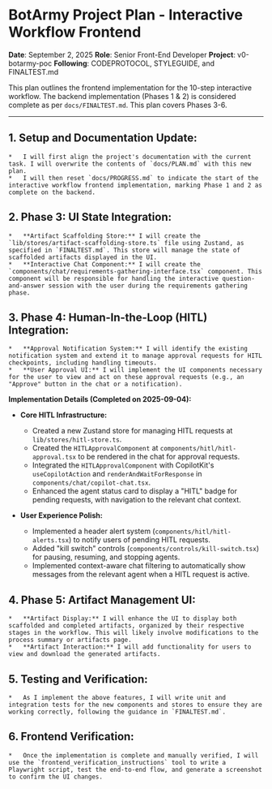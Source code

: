 # BotArmy Project Plan - Interactive Workflow Frontend

**Date**: September 2, 2025
**Role**: Senior Front-End Developer
**Project**: v0-botarmy-poc
**Following**: CODEPROTOCOL, STYLEGUIDE, and FINALTEST.md

This plan outlines the frontend implementation for the 10-step interactive workflow. The backend implementation (Phases 1 & 2) is considered complete as per `docs/FINALTEST.md`. This plan covers Phases 3-6.

---

## 1. **Setup and Documentation Update:**
    *   I will first align the project's documentation with the current task. I will overwrite the contents of `docs/PLAN.md` with this new plan.
    *   I will then reset `docs/PROGRESS.md` to indicate the start of the interactive workflow frontend implementation, marking Phase 1 and 2 as complete on the backend.

## 2.  **Phase 3: UI State Integration:**
    *   **Artifact Scaffolding Store:** I will create the `lib/stores/artifact-scaffolding-store.ts` file using Zustand, as specified in `FINALTEST.md`. This store will manage the state of scaffolded artifacts displayed in the UI.
    *   **Interactive Chat Component:** I will create the `components/chat/requirements-gathering-interface.tsx` component. This component will be responsible for handling the interactive question-and-answer session with the user during the requirements gathering phase.

## 3.  **Phase 4: Human-In-the-Loop (HITL) Integration:**
    *   **Approval Notification System:** I will identify the existing notification system and extend it to manage approval requests for HITL checkpoints, including handling timeouts.
    *   **User Approval UI:** I will implement the UI components necessary for the user to view and act on these approval requests (e.g., an "Approve" button in the chat or a notification).

**Implementation Details (Completed on 2025-09-04):**

*   **Core HITL Infrastructure:**
    *   Created a new Zustand store for managing HITL requests at `lib/stores/hitl-store.ts`.
    *   Created the `HITLApprovalComponent` at `components/hitl/hitl-approval.tsx` to be rendered in the chat for approval requests.
    *   Integrated the `HITLApprovalComponent` with CopilotKit's `useCopilotAction` and `renderAndWaitForResponse` in `components/chat/copilot-chat.tsx`.
    *   Enhanced the agent status card to display a "HITL" badge for pending requests, with navigation to the relevant chat context.

*   **User Experience Polish:**
    *   Implemented a header alert system (`components/hitl/hitl-alerts.tsx`) to notify users of pending HITL requests.
    *   Added "kill switch" controls (`components/controls/kill-switch.tsx`) for pausing, resuming, and stopping agents.
    *   Implemented context-aware chat filtering to automatically show messages from the relevant agent when a HITL request is active.

## 4.  **Phase 5: Artifact Management UI:**
    *   **Artifact Display:** I will enhance the UI to display both scaffolded and completed artifacts, organized by their respective stages in the workflow. This will likely involve modifications to the process summary or artifacts page.
    *   **Artifact Interaction:** I will add functionality for users to view and download the generated artifacts.

## 5.  **Testing and Verification:**
    *   As I implement the above features, I will write unit and integration tests for the new components and stores to ensure they are working correctly, following the guidance in `FINALTEST.md`.

## 6.  **Frontend Verification:**
    *   Once the implementation is complete and manually verified, I will use the `frontend_verification_instructions` tool to write a Playwright script, test the end-to-end flow, and generate a screenshot to confirm the UI changes.